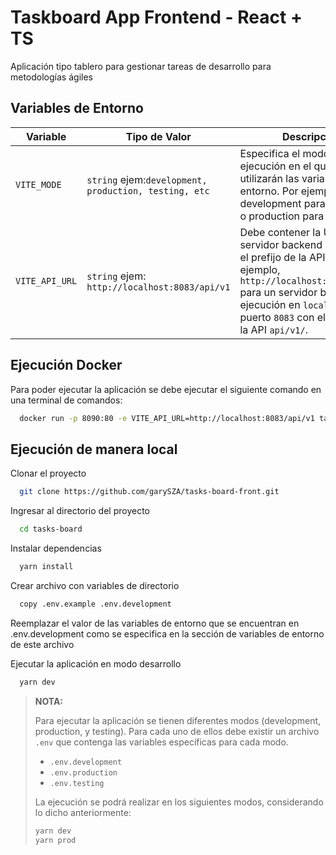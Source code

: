 # Taskboard App Frontend - React + TS

Aplicación tipo tablero para gestionar tareas de desarrollo para metodologías ágiles

## Variables de Entorno

| Variable       | Tipo de Valor                                         | Descripción                                                                                                                                                                                                                         |
| -------------- | ----------------------------------------------------- | ----------------------------------------------------------------------------------------------------------------------------------------------------------------------------------------------------------------------------------- |
| `VITE_MODE`    | `string` ejem:`development, production, testing, etc` | Especifica el modo de ejecución en el que se utilizarán las variables de entorno. Por ejemplo, development para desarrollo o production para producción.                                                                            |
| `VITE_API_URL` | `string` ejem: `http://localhost:8083/api/v1`         | Debe contener la URL del servidor backend incluyendo el prefijo de la API. Por ejemplo, `http://localhost:8083/api/v1` para un servidor backend en ejecución en `localhost` en el puerto `8083` con el prefijo de la API `api/v1/`. |

## Ejecución Docker

Para poder ejecutar la aplicación se debe ejecutar el siguiente comando en una terminal de comandos:

```bash
  docker run -p 8090:80 -e VITE_API_URL=http://localhost:8083/api/v1 taskboard-app-front
```

## Ejecución de manera local

Clonar el proyecto

```bash
  git clone https://github.com/garySZA/tasks-board-front.git
```

Ingresar al directorio del proyecto

```bash
  cd tasks-board
```

Instalar dependencias

```bash
  yarn install
```

Crear archivo con variables de directorio

```bash
  copy .env.example .env.development
```

Reemplazar el valor de las variables de entorno que se encuentran en .env.development como se especifica en la sección de variables de entorno de este archivo

Ejecutar la aplicación en modo desarrollo

```bash
  yarn dev
```

> **NOTA:**
>
> Para ejecutar la aplicación se tienen diferentes modos (development, production, y testing). Para cada uno de ellos debe existir un archivo `.env` que contenga las variables específicas para cada modo.
>
> - `.env.development`
> - `.env.production`
> - `.env.testing`
>
> La ejecución se podrá realizar en los siguientes modos, considerando lo dicho anteriormente:
>
> ```bash
> yarn dev
> yarn prod
> ```
